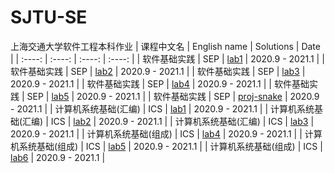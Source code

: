 # SJTU-SE
上海交通大学软件工程本科作业
| 课程中文名 | English name | Solutions | Date |
| :----: | :----: | :----: | :----: |
| 软件基础实践 | SEP | [lab1](https://github.com/WilliamX1/SJTU-SE/tree/main/SEP/lab1) | 2020.9 - 2021.1 |
| 软件基础实践 | SEP | [lab2](https://github.com/WilliamX1/SJTU-SE/tree/main/SEP/lab2) | 2020.9 - 2021.1 |
| 软件基础实践 | SEP | [lab3](https://github.com/WilliamX1/SJTU-SE/tree/main/SEP/lab3) | 2020.9 - 2021.1 |
| 软件基础实践 | SEP | [lab4](https://github.com/WilliamX1/SJTU-SE/tree/main/SEP/lab4) | 2020.9 - 2021.1 |
| 软件基础实践 | SEP | [lab5](https://github.com/WilliamX1/SJTU-SE/tree/main/SEP/lab5) | 2020.9 - 2021.1 |
| 软件基础实践 | SEP | [proj-snake](https://github.com/WilliamX1/SJTU-SE/tree/main/SEP/project-snake) | 2020.9 - 2021.1 |
| 计算机系统基础(汇编) | ICS | [lab1](https://github.com/WilliamX1/SJTU-SE/tree/main/ICS/lab1) | 2020.9 - 2021.1 |
| 计算机系统基础(汇编) | ICS | [lab2](https://github.com/WilliamX1/SJTU-SE/tree/main/ICS/lab2) | 2020.9 - 2021.1 |
| 计算机系统基础(汇编) | ICS | [lab3](https://github.com/WilliamX1/SJTU-SE/tree/main/ICS/lab3) | 2020.9 - 2021.1 |
| 计算机系统基础(组成) | ICS | [lab4](https://github.com/WilliamX1/SJTU-SE/tree/main/ICS/lab4) | 2020.9 - 2021.1 |
| 计算机系统基础(组成) | ICS | [lab5](https://github.com/WilliamX1/SJTU-SE/tree/main/ICS/lab4) | 2020.9 - 2021.1 |
| 计算机系统基础(组成) | ICS | [lab6](https://github.com/WilliamX1/SJTU-SE/tree/main/ICS/lab6) | 2020.9 - 2021.1 |
